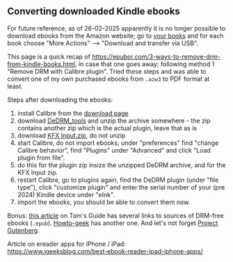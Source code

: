 ## Converting downloaded Kindle ebooks

For future reference, as of 26-02-2025 apparently it is no longer possible to download ebooks from the Amazon website; go 
to [your books](https://www.amazon.nl/hz/mycd/digital-console/contentlist/booksSamples/dateDsc?pageNumber=1) and for each book choose
"More Actions" --> "Download and transfer via USB".

This page is a quick recap of https://epubor.com/3-ways-to-remove-drm-from-kindle-books.html, in case that one goes away; following method 1 "Remove DRM with Calibre plugin".
Tried these steps and was able to convert one of my own purchased ebooks from `.azw3` to PDF format at least.

Steps after downloading the ebooks:
1. install Calibre from the [download page](https://calibre-ebook.com/download)
2. download [DeDRM_tools](https://github.com/noDRM/DeDRM_tools/releases/download/v10.0.9/DeDRM_tools_10.0.9.zip) and unzip the archive somewhere - the zip contains another zip which is the actual plugin, leave that as is
3. download [KFX Input.zip](https://www.mobileread.com/forums/attachment.php?attachmentid=213770&d=1740055683), do not unzip
4. start Calibre, do not import ebooks; under "preferences" find "change Calibre behavior", find "Plugins" under "Advanced" and click "Load plugin from file".
5. do this for the plugin zip insize the unzipped DeDRM archive, and for the KFX Input zip.
6. restart Calibre, go to plugins again, find the DeDRM plugin (under "file type"), click "customize plugin" and enter the serial number of your (pre 2024) Kindle device under "eInk".
7. import the ebooks, you should be able to convert them now.

Bonus: [this article](https://www.tomsguide.com/tablets/e-readers/no-kindle-no-problem-5-places-to-buy-drm-free-e-books) on Tom's Guide has several links to sources of DRM-free ebooks (`.epub`). [Howto-geek](https://www.howtogeek.com/these-are-the-best-sites-for-drm-free-ebooks-and-comics/) has another one. And let's not forget [Project Gutenberg](https://www.gutenberg.org/).

Article on ereader apps for iPhone / iPad: https://www.igeeksblog.com/best-ebook-reader-ipad-iphone-apps/ 


   
